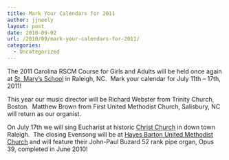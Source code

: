 ```yaml
---
title: Mark Your Calendars for 2011
author: jjneely
layout: post
date: 2010-09-02
url: /2010/09/mark-your-calendars-for-2011/
categories:
  - Uncategorized
---
```

The 2011 Carolina RSCM Course for Girls and Adults will be held once again at [St. Mary&#8217;s School][1] in Raleigh, NC.  Mark your calendar for July 11th &#8211; 17th, 2011!

This year our music director will be Richard Webster from Trinity Church, Boston.  Matthew Brown from First United Methodist Church, Salisbury, NC will return as our organist.

On July 17th we will sing Eucharist at historic [Christ Church][2] in down town Raleigh.  The closing Evensong will be at [Hayes Barton United Methodist Church][3] and will feature their John-Paul Buzard 52 rank pipe organ, Opus 39, completed in June 2010!

[1]: http://www.sms.edu/
[2]: http://www.christ-church-raleigh.org/
[3]: http://www.hbumc.org/
